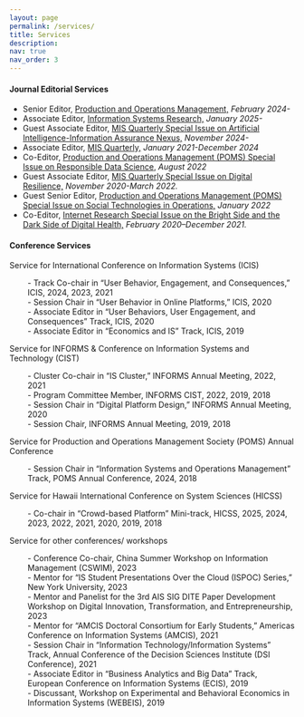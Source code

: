```yaml
---
layout: page
permalink: /services/
title: Services
description: 
nav: true
nav_order: 3
---
```


#### Journal Editorial Services
- Senior Editor, [Production and Operations Management,](https://www.poms.org/pomjournal/departments/dpit) *February 2024-*
- Associate Editor, [Information Systems Research,](https://pubsonline.informs.org/page/isre/editorial-board) *January 2025-*
- Guest Associate Editor, [MIS Quarterly Special Issue on Artificial Intelligence-Information Assurance
Nexus,](https://misq.umn.edu/call-for-papers-ai-ia) *November 2024-*
- Associate Editor, [MIS Quarterly,](https://misq.org/board/) *January 2021-December 2024*
- Co-Editor, [Production and Operations Management (POMS) Special Issue on Responsible Data Science,](http://poms.org/cfp_POM_SI_ResDataScience.pdf) *August 2022*
- Guest Associate Editor, [MIS Quarterly Special Issue on Digital Resilience,](https://misq.org/skin/frontend/default/misq/pdf/CurrentCalls/DigitalResilience.pdf) *November 2020-March 2022.*
- Guest Senior Editor, [Production and Operations Management (POMS) Special Issue on Social Technologies in Operations,](https://www.poms.org/POM%20Social%20Technology%20special%20issue.pdf) *January 2022*
- Co-Editor, [Internet Research Special Issue on the Bright Side and the Dark Side of Digital Health,](https://www.emeraldgrouppublishing.com/journal/intr/bright-side-and-dark-side-digital-health) *February 2020–December 2021.*

#### Conference Services
Service for International Conference on Information Systems (ICIS)
<ul style="list-style-type: none; padding-left: 32px;">
  <li>- Track Co-chair in “User Behavior, Engagement, and Consequences,” ICIS, 2024, 2023, 2021</li>
  <li>- Session Chair in “User Behavior in Online Platforms,” ICIS, 2020</li>
  <li>- Associate Editor in “User Behaviors, User Engagement, and Consequences” Track, ICIS, 2020</li>
  <li>- Associate Editor in “Economics and IS” Track, ICIS, 2019</li>
</ul>

Service for INFORMS & Conference on Information Systems and Technology (CIST)
<ul style="list-style-type: none; padding-left: 32px;">
  <li>- Cluster Co-chair in “IS Cluster,” INFORMS Annual Meeting, 2022, 2021</li>
  <li>- Program Committee Member, INFORMS CIST, 2022, 2019, 2018</li>
  <li>- Session Chair in “Digital Platform Design,” INFORMS Annual Meeting, 2020</li>
  <li>- Session Chair, INFORMS Annual Meeting, 2019, 2018</li>
</ul>

Service for Production and Operations Management Society (POMS) Annual Conference
<ul style="list-style-type: none; padding-left: 32px;">
  <li>- Session Chair in “Information Systems and Operations Management” Track, POMS Annual Conference, 2024, 2018</li>
</ul>

Service for Hawaii International Conference on System Sciences (HICSS)

<ul style="list-style-type: none; padding-left: 32px;">
  <li>- Co-chair in “Crowd-based Platform” Mini-track, HICSS, 2025, 2024, 2023, 2022, 2021, 2020, 2019, 2018</li>
</ul>

Service for other conferences/ workshops
<ul style="list-style-type: none; padding-left: 32px;">
  <li>- Conference Co-chair, China Summer Workshop on Information Management (CSWIM), 2023</li>
  <li>- Mentor for “IS Student Presentations Over the Cloud (ISPOC) Series,” New York University, 2023</li>
  <li>- Mentor and Panelist for the 3rd AIS SIG DITE Paper Development Workshop on Digital Innovation, Transformation, and Entrepreneurship, 2023</li>
  <li>- Mentor for “AMCIS Doctoral Consortium for Early Students,” Americas Conference on Information Systems (AMCIS), 2021</li>
  <li>- Session Chair in “Information Technology/Information Systems” Track, Annual Conference of the Decision Sciences Institute (DSI Conference), 2021</li>
  <li>- Associate Editor in “Business Analytics and Big Data” Track, European Conference on Information Systems (ECIS), 2019</li>
  <li>- Discussant, Workshop on Experimental and Behavioral Economics in Information Systems (WEBEIS), 2019</li>
</ul>